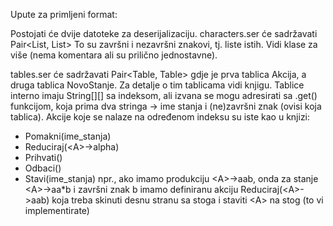 Upute za primljeni format:

Postojati će dvije datoteke za deserijalizaciju.
characters.ser će sadržavati Pair<List<TerminalCharacter>, List<NonTerminalCharacter>>
To su završni i nezavršni znakovi, tj. liste istih. Vidi klase za više (nema komentara ali
su prilično jednostavne).

tables.ser će sadržavati Pair<Table, Table> gdje je prva tablica Akcija, a druga tablica NovoStanje.
Za detalje o tim tablicama vidi knjigu. Tablice interno imaju String[][] sa indeksom, ali izvana se
mogu adresirati sa .get() funkcijom, koja prima dva stringa -> ime stanja i (ne)završni znak (ovisi
koja tablica). Akcije koje se nalaze na određenom indeksu su iste kao u knjizi:

- Pomakni(ime_stanja)
- Reduciraj(&lt;A&gt;->alpha)
- Prihvati()
- Odbaci()
- Stavi(ime_stanja)
npr., ako imamo produkciju &lt;A&gt;->aab, onda za stanje &lt;A&gt;->aa*b i završni znak b imamo definiranu
akciju Reduciraj(&lt;A&gt;->aab) koja treba skinuti desnu stranu sa stoga i staviti &lt;A&gt; na stog (to
vi implementirate)
